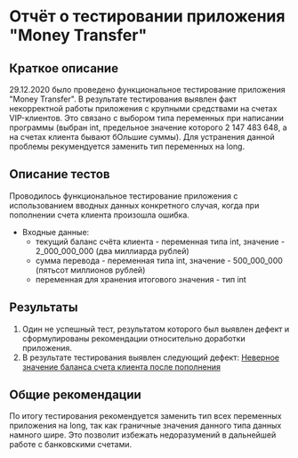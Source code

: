 # Отчёт о тестировании приложения "Money Transfer"

## Краткое описание

29.12.2020 было проведено функциональное тестирование приложения "Money Transfer". В результате тестирования выявлен факт некорректной работы приложения с крупными средствами на счетах VIP-клиентов. Это связано с выбором типа переменных при написании программы (выбран int, предельное значение которого 2 147 483 648, а на счетах клиента бывают бОльшие суммы). Для устранения данной проблемы рекумендуется заменить тип переменных на long.

## Описание тестов

Проводилось функциональное тестирование приложения с использованием вводных данных конкретного случая, когда при пополнении счета клиента произошла ошибка. 
* Входные данные:
  * текущий баланс счёта клиента - переменная типа int, значение - 2_000_000_000 (два миллиарда рублей)
  * сумма перевода - переменная типа int, значение - 500_000_000 (пятьсот миллионов рублей)
  * переменная для хранения итогового значения - тип int

## Результаты

1. Один не успешный тест, результатом которого был выявлен дефект и сформулированы рекомендации относительно доработки приложения.
2. В результате тестирования выявлен следующий дефект: [Неверное значение баланса счета клиента после пополнения](https://github.com/Budenovsky/Java_HW_2_Money-Transfer/issues/1#issue-775983719)

## Общие рекомендации

По итогу тестирования рекомендуется заменить тип всех переменных приложения на long, так как граничные значения данного типа данных намного шире. Это позволит избежать недоразумений в дальнейшей работе с банковскими счетами.
